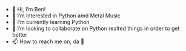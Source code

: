 - 👋 Hi, I’m Ben!
- 👀 I’m interested in Python amd Metal Music
- 🌱 I’m currently learning Python
- 💞️ I’m looking to collaborate on Python realted things in order to get better 
- 📫 How to reach me on, da 🤳

<!---
JoJoBot420/JoJoBot420 is a ✨ special ✨ repository because its `README.md` (this file) appears on your GitHub profile.
You can click the Preview link to take a look at your changes.
--->
